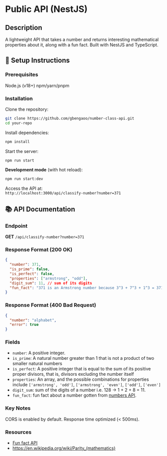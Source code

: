 # Public API (NestJS)

## Description

A lightweight API that takes a number and returns interesting mathematical properties about it, along with a fun fact. Built with NestJS and TypeScript.

## :rocket: Setup Instructions

### Prerequisites

Node.js (v18+)
npm/yarn/pnpm

### Installation

Clone the repository:

```bash
git clone https://github.com/gbengaoo/number-class-api.git
cd your-repo
```

Install dependencies:

```bash
npm install
```

Start the server:

```bash
npm run start
```

**Development mode** (with hot reload):

```bash
npm run start:dev
```

Access the API at:  
 `http://localhost:3000/api/classify-number?number=371`

## :books: API Documentation

### Endpoint

**GET** `/api/classify-number?number=371`

### Response Format (200 OK)

```json
{
  "number": 371,
  "is_prime": false,
  "is_perfect": false,
  "properties": ["armstrong", "odd"],
  "digit_sum": 11, // sum of its digits
  "fun_fact": "371 is an Armstrong number because 3^3 + 7^3 + 1^3 = 371" //gotten from the numbers API
}
```

### Response Format (400 Bad Request)

```json
{
  "number": "alphabet",
  "error": true
}
```

### Fields

- `number`: A positive integer.
- `is_prime`: A natural number greater than 1 that is not a product of two smaller natural numbers
- `is_perfect`: A positive integer that is equal to the sum of its positive proper divisors, that is, divisors excluding the number itself
- `properties`: An array, and the possible combinations for properties include `['armstrong', 'odd']`, `['armstrong', 'even']`, `['odd']`, `['even']`
- `digit_sum`: sum of the digits of a number i.e. 128 -> 1 + 2 + 8 = 11.
- `fun_fact`: fun fact about a number gotten from [numbers API](http://numbersapi.com/#42).

### Key Notes

CORS is enabled by default.
Response time optimized (< 500ms).

### Resources

- [Fun fact API](http://numbersapi.com/#42)
- https://en.wikipedia.org/wiki/Parity_(mathematics)
